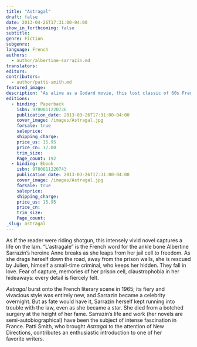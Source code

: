 ```yaml
---
title: "Astragal"
draft: false
date: 2013-04-26T17:31:00-04:00
show_in_forthcoming: false
subtitle:
genre: Fiction
subgenre:
language: French
authors:
  - author/albertine-sarrazin.md
translators:
editors:
contributors:
  - author/patti-smith.md
featured_image:
description: "As alive as a Godard movie, this lost classic of 60s French literature is back "
editions:
  - binding: Paperback
    isbn: 9780811220736
    publication_date: 2013-03-26T17:31:00-04:00
    cover_image: /images/Astragal.jpg
    forsale: true
    saleprice:
    shipping_charge:
    price_us: 15.95
    price_cn: 17.00
    trim_size:
    Page_count: 192
  - binding: Ebook
    isbn: 9780811220743
    publication_date: 2013-03-26T17:31:00-04:00
    cover_image: /images/Astragal.jpg
    forsale: true
    saleprice:
    shipping_charge:
    price_us: 15.95
    price_cn:
    trim_size:
    Page_count:
_slug: astragal
---
```


As if the reader were riding shotgun, this intensely vivid novel captures a life on the lam. “L’astragale” is the French word for the ankle bone Albertine Sarrazin’s heroine Anne breaks as she leaps from her jail cell to freedom. As she drags herself down the road, away from the prison walls, she is rescued by Julien, himself a small-time criminal, who keeps her hidden. They fall in love. Fear of capture, memories of her prison cell, claustrophobia in her hideaways: every detail is fiercely felt.

_Astragal_ burst onto the French literary scene in 1965; its fiery and vivacious style was entirely new, and Sarrazin became a celebrity overnight. But as fate would have it, Sarrazin herself kept running into trouble with the law, even as she became a star. She died from a botched surgery at the height of her fame. Sarrazin’s life and work (her novels are semi-autobiographical) have been the subject of intense fascination in France. Patti Smith, who brought _Astragal_ to the attention of New Directions, contributes an enthusiastic introduction to one of her favorite writers.

